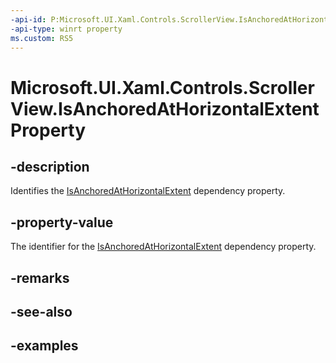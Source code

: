 ```yaml
---
-api-id: P:Microsoft.UI.Xaml.Controls.ScrollerView.IsAnchoredAtHorizontalExtentProperty
-api-type: winrt property
ms.custom: RS5
---
```


<!-- Property syntax.
public DependencyProperty IsAnchoredAtHorizontalExtentProperty { get; }
-->

# Microsoft.UI.Xaml.Controls.ScrollerView.IsAnchoredAtHorizontalExtentProperty

## -description

Identifies the [IsAnchoredAtHorizontalExtent](scrollerview_isanchoredathorizontalextent.md) dependency property.

## -property-value

The identifier for the [IsAnchoredAtHorizontalExtent](scrollerview_isanchoredathorizontalextent.md) dependency property.

## -remarks

## -see-also

## -examples

